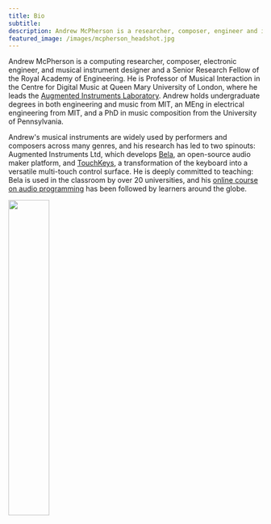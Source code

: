 ```yaml
---
title: Bio
subtitle: 
description: Andrew McPherson is a researcher, composer, engineer and instrument designer.
featured_image: /images/mcpherson_headshot.jpg
---
```


Andrew McPherson is a computing researcher, composer, electronic engineer, and musical instrument designer and a Senior Research Fellow of the Royal Academy of Engineering. He is Professor of Musical Interaction in the Centre for Digital Music at Queen Mary University of London, where he leads the [Augmented Instruments Laboratory](http://instrumentslab.org). Andrew holds undergraduate degrees in both engineering and music from MIT, an MEng in electrical engineering from MIT, and a PhD in music composition from the University of Pennsylvania. 

Andrew's musical instruments are widely used by performers and composers across many genres, and his research has led to two spinouts: Augmented Instruments Ltd, which develops [Bela](http://bela.io), an open-source audio maker platform, and [TouchKeys](http://touchkeys.co.uk), a transformation of the keyboard into a versatile multi-touch control surface. He is deeply committed to teaching: Bela is used in the classroom by over 20 universities, and his [online course on audio programming](/project/youtube) has been followed by learners around the globe.

<img src="/images/mcpherson_headshot.jpg" width="40%">
